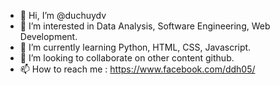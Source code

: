 - 👋 Hi, I’m @duchuydv
- 👀 I’m interested in Data Analysis, Software Engineering, Web Development. 
- 🌱 I’m currently learning Python, HTML, CSS, Javascript.
- 💞️ I’m looking to collaborate on other content github.
- 📫 How to reach me : https://www.facebook.com/ddh05/
<!---
duchuy05/duchuy05 is a ✨ special ✨ repository because its `README.md` (this file) appears on your GitHub profile.
You can click the Preview link to take a look at your changes.
--->
